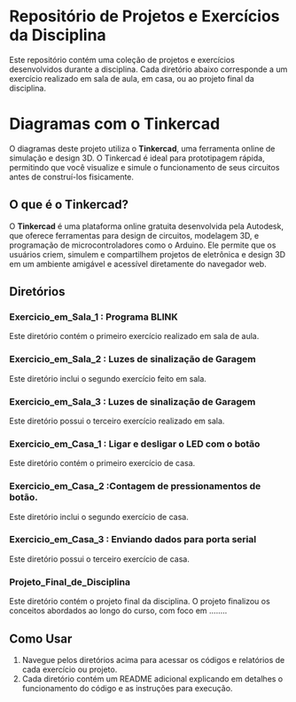 
# Repositório de Projetos e Exercícios da Disciplina

Este repositório contém uma coleção de projetos e exercícios desenvolvidos durante a disciplina. Cada diretório abaixo corresponde a um exercício realizado em sala de aula, em casa, ou ao projeto final da disciplina.

# Diagramas com o  Tinkercad

O diagramas deste  projeto utiliza o **Tinkercad**, uma ferramenta online de simulação e design 3D.  O Tinkercad é ideal para prototipagem rápida, permitindo que você visualize e simule o funcionamento de seus circuitos antes de construí-los fisicamente.

## O que é o Tinkercad?

O **Tinkercad** é uma plataforma online gratuita desenvolvida pela Autodesk, que oferece ferramentas para design de circuitos, modelagem 3D, e programação de microcontroladores como o Arduino. Ele permite que os usuários criem, simulem e compartilhem projetos de eletrônica e design 3D em um ambiente amigável e acessível diretamente do navegador web.

## Diretórios

### Exercicio_em_Sala_1 : Programa BLINK
Este diretório contém o primeiro exercício realizado em sala de aula. 

### Exercicio_em_Sala_2 : Luzes de sinalização de Garagem
Este diretório inclui o segundo exercício feito em sala. 

### Exercicio_em_Sala_3 : Luzes de sinalização de Garagem

Este diretório possui o terceiro exercício realizado em sala.

### Exercicio_em_Casa_1 : Ligar e desligar o LED com o botão

Este diretório contém o primeiro exercício de casa. 

### Exercicio_em_Casa_2 :Contagem de pressionamentos de botão.

Este diretório inclui o segundo exercício de casa.

### Exercicio_em_Casa_3 : Enviando dados para porta serial 

Este diretório possui o terceiro exercício de casa.

### Projeto_Final_de_Disciplina
Este diretório contém o projeto final da disciplina. O projeto finalizou os conceitos abordados ao longo do curso, com foco em ........

## Como Usar

1. Navegue pelos diretórios acima para acessar os códigos e relatórios de cada exercício ou projeto.
2. Cada diretório contém um README adicional  explicando em detalhes o funcionamento do código e as instruções para execução.


